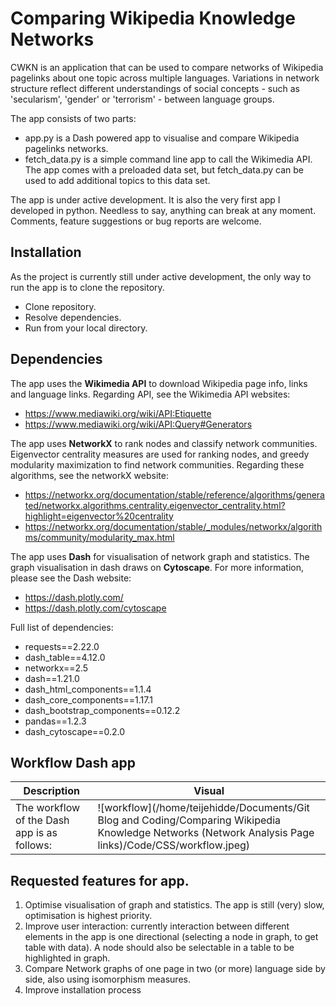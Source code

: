 # Comparing Wikipedia Knowledge Networks
CWKN is an application that can be used to compare networks of Wikipedia pagelinks about one topic across multiple languages. Variations in network structure reflect different understandings of social concepts - such as 'secularism', 'gender' or 'terrorism' - between language groups. 

The app consists of two parts: 
- app.py is a Dash powered app to visualise and compare Wikipedia pagelinks networks. 
- fetch_data.py is a simple command line app to call the Wikimedia API. The app comes with a preloaded data set, but fetch_data.py can be used to add additional topics to this data set. 

The app is under active development. It is also the very first app I developed in python. Needless to say, anything can break at any moment. Comments, feature suggestions or bug reports are welcome.



## Installation

As the project is currently still under active development, the only way to run the app is to clone the repository. 

- Clone repository. 
- Resolve dependencies. 
- Run from your local directory. 



## Dependencies 

The app uses the __Wikimedia API__ to download Wikipedia page info, links and language links. Regarding API, see the Wikimedia API websites:

- https://www.mediawiki.org/wiki/API:Etiquette
- https://www.mediawiki.org/wiki/API:Query#Generators

The app uses __NetworkX__ to rank nodes and classify network communities. Eigenvector centrality measures are used for ranking nodes, and greedy modularity maximization to find network communities. Regarding these algorithms, see the networkX website: 
- https://networkx.org/documentation/stable/reference/algorithms/generated/networkx.algorithms.centrality.eigenvector_centrality.html?highlight=eigenvector%20centrality 
- https://networkx.org/documentation/stable/_modules/networkx/algorithms/community/modularity_max.html

The app uses __Dash__ for visualisation of network graph and statistics. The graph visualisation in dash draws on __Cytoscape__. For more information, please see the Dash website: 
- https://dash.plotly.com/
- https://dash.plotly.com/cytoscape

Full list of dependencies: 

- requests==2.22.0
- dash_table==4.12.0
- networkx==2.5
- dash==1.21.0
- dash_html_components==1.1.4
- dash_core_components==1.17.1
- dash_bootstrap_components==0.12.2
- pandas==1.2.3
- dash_cytoscape==0.2.0




## Workflow Dash app

| Description                                 | Visual                                                       |
| ------------------------------------------- | ------------------------------------------------------------ |
| The workflow of the Dash app is as follows: | ![workflow](/home/teijehidde/Documents/Git Blog and Coding/Comparing Wikipedia Knowledge Networks (Network Analysis Page links)/Code/CSS/workflow.jpeg) |



## Requested features for app.

1. Optimise visualisation of graph and statistics. The app is still (very) slow, optimisation is highest priority. 
2. Improve user interaction: currently interaction between different elements in the app is one directional (selecting a node in graph, to get table with data). A node should also be selectable in a table to be highlighted in graph. 
3. Compare Network graphs of one page in two (or more) language side by side, also using isomorphism measures.
4. Improve installation process 
